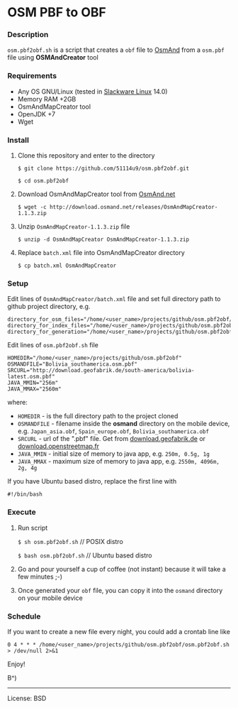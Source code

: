 
OSM PBF to OBF
==============

### **Description**

`osm.pbf2obf.sh` is a script that creates a `obf` file to [OsmAnd](https://github.com/osmandapp/Osmand) from a `osm.pbf` file using **OSMAndCreator** tool

### **Requirements**

* Any OS GNU/Linux (tested in [Slackware Linux](http://www.slackware.com/) 14.0)
* Memory RAM +2GB
* OsmAndMapCreator tool
* OpenJDK +7
* Wget

### **Install**

1. Clone this repository and enter to the directory

    `$ git clone https://github.com/51114u9/osm.pbf2obf.git`

    `$ cd osm.pbf2obf`

2. Download OsmAndMapCreator tool from [OsmAnd.net](http://osmand.net/)

    `$ wget -c http://download.osmand.net/releases/OsmAndMapCreator-1.1.3.zip`

3. Unzip `OsmAndMapCreator-1.1.3.zip` file

    `$ unzip -d OsmAndMapCreator OsmAndMapCreator-1.1.3.zip`

4. Replace `batch.xml` file into OsmAndMapCreator directory

    `$ cp batch.xml OsmAndMapCreator`

### **Setup**

Edit lines of `OsmAndMapCreator/batch.xml` file and set full directory path to github project directory, e.g.

```
directory_for_osm_files="/home/<user_name>/projects/github/osm.pbf2obf/osm_files"
directory_for_index_files="/home/<user_name>/projects/github/osm.pbf2obf/index_files"
directory_for_generation="/home/<user_name>/projects/github/osm.pbf2obf/gen_files"
```

Edit lines of `osm.pbf2obf.sh` file

```
HOMEDIR="/home/<user_name>/projects/github/osm.pbf2obf"
OSMANDFILE="Bolivia_southamerica.osm.pbf"
SRCURL="http://download.geofabrik.de/south-america/bolivia-latest.osm.pbf"
JAVA_MMIN="256m"
JAVA_MMAX="2560m"
```

where:

* `HOMEDIR` - is the full directory path to the project cloned
* `OSMANDFILE` - filename inside the **osmand** directory on the mobile device, e.g. `Japan_asia.obf`, `Spain_europe.obf`, `Bolivia_southamerica.obf`
* `SRCURL` - url of the ".pbf" file. Get from [download.geofabrik.de](http://download.geofabrik.de/) or [download.openstreetmap.fr](http://download.openstreetmap.fr/extracts/)
* `JAVA_MMIN` - initial size of memory to java app, e.g. `250m, 0.5g, 1g`
* `JAVA_MMAX` - maximum size of memory to java app, e.g. `2550m, 4096m, 2g, 4g`

If you have Ubuntu based distro, replace the first line with

```
#!/bin/bash
```

### **Execute**

1. Run script

    `$ sh osm.pbf2obf.sh`  // POSIX distro

    `$ bash osm.pbf2obf.sh`  // Ubuntu based distro

2. Go and pour yourself a cup of coffee (not instant) because it will take a few minutes ;-)

3. Once generated your `obf` file, you can copy it into the `osmand` directory on your mobile device

### **Schedule**

If you want to create a new file every night, you could add a crontab line like

`0 4 * * * /home/<user_name>/projects/github/osm.pbf2obf/osm.pbf2obf.sh > /dev/null 2>&1`

Enjoy!

B^)

---

License: BSD
